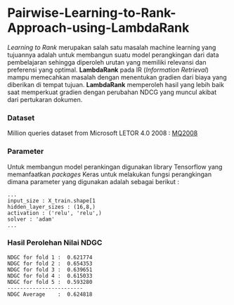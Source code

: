 # Pairwise-Learning-to-Rank-Approach-using-LambdaRank
_Learning to Rank_ merupakan salah satu masalah machine learning yang tujuannya adalah untuk membangun suatu model perangkingan dari data pembelajaran sehingga diperoleh urutan yang memiliki relevansi dan preferensi yang optimal. **LambdaRank** pada IR (_Information Retrieval_) mampu memecahkan masalah dengan menentukan gradien dari biaya yang diberikan di tempat tujuan. **LambdaRank** memperoleh hasil yang lebih baik saat memperkuat gradien dengan perubahan NDCG yang muncul akibat dari pertukaran dokumen.

### Dataset
Million queries dataset from Microsoft LETOR 4.0 2008 :
[MQ2008](https://www.microsoft.com/en-us/research/project/letor-learning-rank-information-retrieval/#!letor-4-0)

### Parameter
Untuk membangun model perankingan digunakan library Tensorflow yang memanfaatkan _packages_ Keras untuk melakukan fungsi perangkingan dimana parameter yang digunakan adalah sebagai berikut :
```
...
input_size : X_train.shape[1
hidden_layer_sizes : (16,8,)
activation : ('relu', 'relu',)
solver : 'adam'
...
```

### Hasil Perolehan Nilai NDGC
```
NDGC for fold 1 :  0.621774
NDGC for fold 2 :  0.654353
NDGC for fold 3 :  0.639651
NDGC for fold 4 :  0.615033
NDGC for fold 5 :  0.593280
------------------------
NDGC Average    :  0.624818
```

